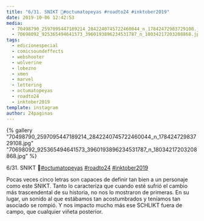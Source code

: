 ```yaml
---
title: "6/31. SNIKT 🐺#octumatopeyas #roadto24 #inktober2019"
date: 2019-10-06 12:42:53
media: 
  - 70498790_2597095447189214_2842240745722460044_n_17842472983729108.jpg
  - 70698092_925365494641573_3960193896234531787_n_18034217203208868.jpg
tags: 
  - edicionespecial
  - comicsoundeffects
  - webshooter
  - wolverine
  - lobezno
  - xmen
  - marvel
  - lettering
  - octumatopeyas
  - roadto24
  - inktober2019
template: instagram
author: 24paginas
---
```


{% gallery "70498790_2597095447189214_2842240745722460044_n_17842472983729108.jpg" "70698092_925365494641573_3960193896234531787_n_18034217203208868.jpg" %}

6/31. SNIKT 🐺[#octumatopeyas](/tags/octumatopeyas) [#roadto24](/tags/roadto24) [#inktober2019](/tags/inktober2019)

Pocas veces cinco letras son capaces de definir tan bien a un personaje como este SNIKT. Tanto lo caracteriza que cuando esté sufrió el cambio más trascendental de su historia, no nos lo mostraron de primeras. En su lugar, un sonido al que estábamos tan acostumbrados y teníamos tan asociado se rompió. Y nos impacto mucho más ese SCHLIKT fuera de campo, que cualquier viñeta posterior.
